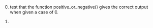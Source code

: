 0.  test that the function positive_or_negative() gives the correct output when given a case of 0.

1. 
